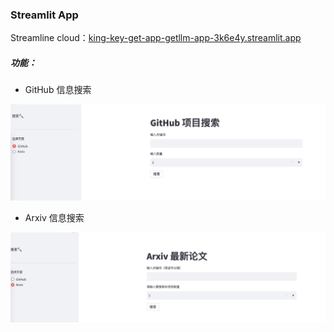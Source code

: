 ### Streamlit App

Streamline cloud：[king-key-get-app-getllm-app-3k6e4y.streamlit.app](https://king-key-get-app-getllm-app-3k6e4y.streamlit.app/)



##### 功能：

- GitHub 信息搜索

![1685006295769](static/1685006295769.jpg)

- Arxiv 信息搜索

![1685006263556](static/1685006263556.jpg)